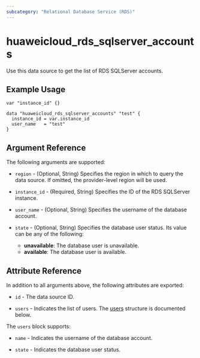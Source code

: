 ```yaml
---
subcategory: "Relational Database Service (RDS)"
---
```


# huaweicloud_rds_sqlserver_accounts

Use this data source to get the list of RDS SQLServer accounts.

## Example Usage

```hcl
var "instance_id" {}

data "huaweicloud_rds_sqlserver_accounts" "test" {
  instance_id = var.instance_id
  user_name   = "test"
}
```

## Argument Reference

The following arguments are supported:

* `region` - (Optional, String) Specifies the region in which to query the data source.
  If omitted, the provider-level region will be used.

* `instance_id` - (Required, String) Specifies the ID of the RDS SQLServer instance.

* `user_name` - (Optional, String) Specifies the username of the database account.

* `state` - (Optional, String) Specifies the database user status. Its value can be any of the following:
  + **unavailable**: The database user is unavailable.
  + **available**: The database user is available.

## Attribute Reference

In addition to all arguments above, the following attributes are exported:

* `id` - The data source ID.

* `users` - Indicates the list of users.
  The [users](#RDS_sqlserver_users) structure is documented below.

<a name="RDS_sqlserver_users"></a>
The `users` block supports:

* `name` - Indicates the username of the database account.

* `state` - Indicates the database user status.
